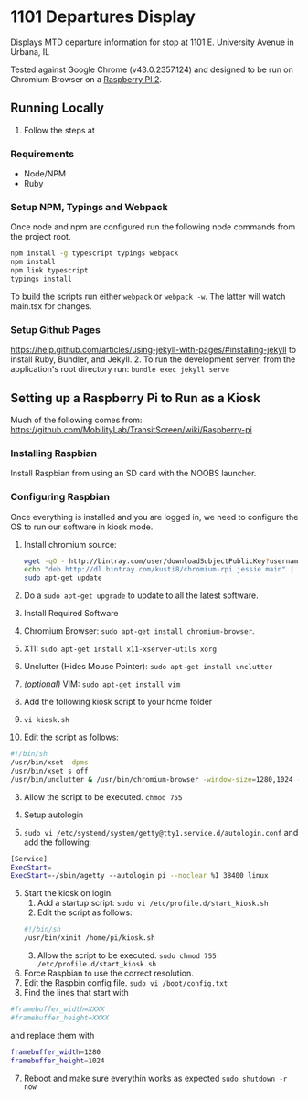 # 1101 Departures Display
Displays MTD departure information for stop at 1101 E. University Avenue in Urbana, IL

Tested against Google Chrome (v43.0.2357.124) and designed to be run on Chromium Browser on a [Raspberry PI 2](https://www.raspberrypi.org/).

## Running Locally
1. Follow the steps at

### Requirements
* Node/NPM
* Ruby

### Setup NPM, Typings and Webpack
Once node and npm are configured run the following node commands from the project root.

```bash
npm install -g typescript typings webpack
npm install
npm link typescript
typings install
```

To build the scripts run either `webpack` or `webpack -w`. The latter will watch main.tsx for changes.

### Setup Github Pages
https://help.github.com/articles/using-jekyll-with-pages/#installing-jekyll
to install Ruby, Bundler, and Jekyll.
2. To run the development server, from the application's root directory run: `bundle exec jekyll serve`

## Setting up a Raspberry Pi to Run as a Kiosk
Much of the following comes from: https://github.com/MobilityLab/TransitScreen/wiki/Raspberry-pi
### Installing Raspbian
Install Raspbian from using an SD card with the NOOBS launcher.

### Configuring Raspbian
Once everything is installed and you are logged in, we need to configure the OS to run our software in kiosk mode.

1. Install chromium source:

   ```bash
   wget -qO - http://bintray.com/user/downloadSubjectPublicKey?username=bintray | sudo apt-key add -
   echo "deb http://dl.bintray.com/kusti8/chromium-rpi jessie main" | sudo tee -a /etc/apt/sources.list
   sudo apt-get update
   ```
   
2. Do a `sudo apt-get upgrade` to update to all the latest software.
3. Install Required Software
  1. Chromium Browser: `sudo apt-get install chromium-browser`.
  2. X11: `sudo apt-get install x11-xserver-utils xorg`
  3. Unclutter (Hides Mouse Pointer): `sudo apt-get install unclutter`
  4. *(optional)* VIM: `sudo apt-get install vim`
4. Add the following kiosk script to your home folder
  1. `vi kiosk.sh`
  2. Edit the script as follows:
  ```bash
  #!/bin/sh
  /usr/bin/xset -dpms
  /usr/bin/xset s off
  /usr/bin/unclutter & /usr/bin/chromium-browser -window-size=1280,1024 -kiosk -incognito http://cumtd.github.io/1101DeparturesDisplay/
  ```
  3. Allow the script to be executed. `chmod 755`

4. Setup autologin
  1. `sudo vi /etc/systemd/system/getty@tty1.service.d/autologin.conf` and add the following:
  ```bash
  [Service]
  ExecStart=
  ExecStart=-/sbin/agetty --autologin pi --noclear %I 38400 linux
  ```
5. Start the kiosk on login.
	1. Add a startup script: `sudo vi /etc/profile.d/start_kiosk.sh`
	2. Edit the script as follows:
	```bash
	#!/bin/sh
	/usr/bin/xinit /home/pi/kiosk.sh
	```
	3. Allow the script to be executed. `sudo chmod 755 /etc/profile.d/start_kiosk.sh`
6. Force Raspbian to use the correct resolution.
  1. Edit the Raspbin config file. `sudo vi /boot/config.txt`
  2. Find the lines that start with
  ```bash
  #framebuffer_width=XXXX
  #framebuffer_height=XXXX
  ```
  and replace them with
  ```bash
  framebuffer_width=1280
  framebuffer_height=1024
  ```
7. Reboot and make sure everythin works as expected `sudo shutdown -r now`
